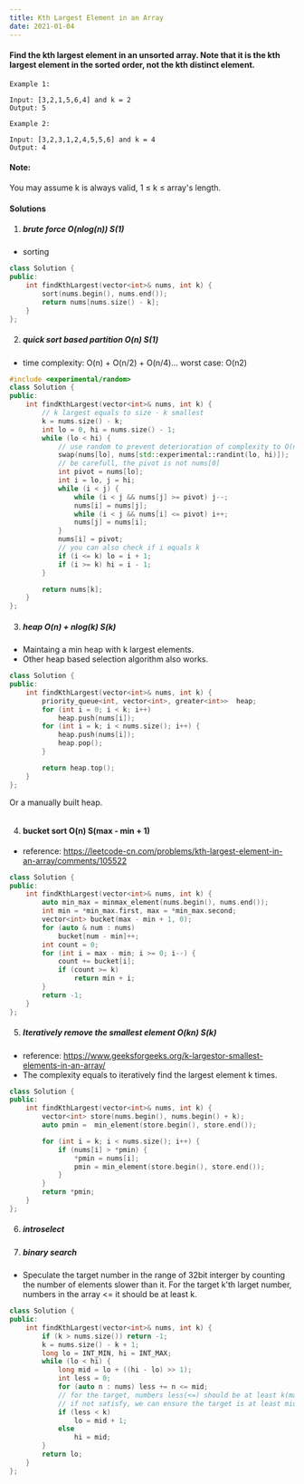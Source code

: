 ```yaml
---
title: Kth Largest Element in an Array
date: 2021-01-04
---
```

#### Find the kth largest element in an unsorted array. Note that it is the kth largest element in the sorted order, not the kth distinct element.

```
Example 1:

Input: [3,2,1,5,6,4] and k = 2
Output: 5

Example 2:

Input: [3,2,3,1,2,4,5,5,6] and k = 4
Output: 4
```

#### Note:
You may assume k is always valid, 1 ≤ k ≤ array's length.

#### Solutions

1. ##### brute force  O(nlog(n))  S(1)

- sorting

```cpp
class Solution {
public:
    int findKthLargest(vector<int>& nums, int k) {
        sort(nums.begin(), nums.end());
        return nums[nums.size() - k];
    }
};
```

2. ##### quick sort based partition  O(n) S(1)

- time complexity: O(n) + O(n/2) + O(n/4)... worst case: O(n2)

```cpp
#include <experimental/random>
class Solution {
public:
    int findKthLargest(vector<int>& nums, int k) {
        // k largest equals to size - k smallest
        k = nums.size() - k;
        int lo = 0, hi = nums.size() - 1;
        while (lo < hi) {
            // use random to prevent deterioration of complexity to O(n2)
            swap(nums[lo], nums[std::experimental::randint(lo, hi)]);
            // be carefull, the pivot is not nums[0]
            int pivot = nums[lo];
            int i = lo, j = hi;
            while (i < j) {
                while (i < j && nums[j] >= pivot) j--;
                nums[i] = nums[j];
                while (i < j && nums[i] <= pivot) i++;
                nums[j] = nums[i];
            }
            nums[i] = pivot;
            // you can also check if i equals k
            if (i <= k) lo = i + 1;
            if (i >= k) hi = i - 1;
        }

        return nums[k];
    }
};
```


3. ##### heap O(n) + nlog(k)  S(k)

- Maintaing a min heap with k largest elements.
- Other heap based selection algorithm also works.

```cpp
class Solution {
public:
    int findKthLargest(vector<int>& nums, int k) {
        priority_queue<int, vector<int>, greater<int>>  heap;
        for (int i = 0; i < k; i++)
            heap.push(nums[i]);
        for (int i = k; i < nums.size(); i++) {
            heap.push(nums[i]);
            heap.pop();
        }

        return heap.top();
    }
};
```

Or a manually built heap.

```cpp

```

4. #### bucket sort O(n) S(max - min + 1)

- reference: https://leetcode-cn.com/problems/kth-largest-element-in-an-array/comments/105522

```cpp
class Solution {
public:
    int findKthLargest(vector<int>& nums, int k) {
        auto min_max = minmax_element(nums.begin(), nums.end());
        int min = *min_max.first, max = *min_max.second;
        vector<int> bucket(max - min + 1, 0);
        for (auto & num : nums)
            bucket[num - min]++;
        int count = 0;
        for (int i = max - min; i >= 0; i--) {
            count += bucket[i];
            if (count >= k)
                return min + i;
        }
        return -1;
    }
};
```

5. ##### Iteratively remove the smallest element  O(kn) S(k)

- reference: https://www.geeksforgeeks.org/k-largestor-smallest-elements-in-an-array/
- The complexity equals to iteratively find the largest element k times.

```cpp
class Solution {
public:
    int findKthLargest(vector<int>& nums, int k) {
        vector<int> store(nums.begin(), nums.begin() + k);
        auto pmin =  min_element(store.begin(), store.end());

        for (int i = k; i < nums.size(); i++) {
            if (nums[i] > *pmin) {
                *pmin = nums[i];
                pmin = min_element(store.begin(), store.end());
            }
        }
        return *pmin;
    }
};
```

6. ##### introselect



7. ##### binary search

- Speculate the target number in the range of 32bit interger by counting the number of elements slower than it. For the target k'th larget number, numbers in the array <= it should be at least k.

```cpp
class Solution {
public:
    int findKthLargest(vector<int>& nums, int k) {
        if (k > nums.size()) return -1;
        k = nums.size() - k + 1;
        long lo = INT_MIN, hi = INT_MAX;
        while (lo < hi) {
            long mid = lo + ((hi - lo) >> 1);
            int less = 0;
            for (auto n : nums) less += n <= mid;
            // for the target, numbers less(<=) should be at least k(may have duplicates).
            // if not satisfy, we can ensure the target is at least mid + 1
            if (less < k)
                lo = mid + 1;
            else
                hi = mid;
        }
        return lo;
    }
};
```